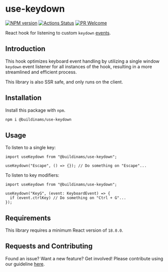 # use-keydown

[![NPM version][npm-image]][npm-url]
[![Actions Status][ci-image]][ci-url]
[![PR Welcome][npm-downloads-image]][npm-downloads-url]

React hook for listening to custom `keydown` [events](https://developer.mozilla.org/en-US/docs/Web/API/KeyboardEvent/code).

## Introduction

This hook optimizes keyboard event handling by utilizing a single window `keydown` event listener for all instances of the hook, resulting in a more streamlined and efficient process.

This library is also SSR safe, and only runs on the client.

## Installation

Install this package with `npm`.

```bash
npm i @buildinams/use-keydown
```

## Usage

To listen to a single key:

```tsx
import useKeydown from "@buildinams/use-keydown";

useKeydown("Escape", () => {}); // Do something on "Escape"...
```

To listen to key modifiers:

```tsx
import useKeydown from "@buildinams/use-keydown";

useKeydown("KeyG", (event: KeyboardEvent) => {
  if (event.ctrlKey) // Do something on "Ctrl + G"...
});
```

## Requirements

This library requires a minimum React version of `18.0.0`.

## Requests and Contributing

Found an issue? Want a new feature? Get involved! Please contribute using our guideline [here](https://github.com/buildinamsterdam/use-keydown/blob/main/CONTRIBUTING.md).

[npm-image]: https://img.shields.io/npm/v/@buildinams/use-keydown.svg?style=flat-square&logo=react
[npm-url]: https://npmjs.org/package/@buildinams/use-keydown
[ci-image]: https://github.com/buildinamsterdam/use-keydown/actions/workflows/test.yml/badge.svg
[ci-url]: https://github.com/buildinamsterdam/use-keydown/actions
[npm-downloads-image]: https://img.shields.io/npm/dm/@buildinams/use-keydown.svg
[npm-downloads-url]: https://npmcharts.com/compare/@buildinams/use-keydown?minimal=true
